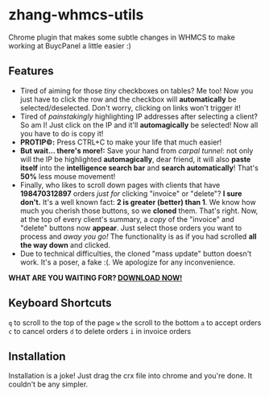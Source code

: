 zhang-whmcs-utils
===============
Chrome plugin that makes some subtle changes in WHMCS to make working at BuycPanel a little easier :)

Features
-----
-  Tired of aiming for those *tiny* checkboxes on tables? Me too! Now you just have to click the row and the checkbox will **automatically** be selected/deselected. Don't worry, clicking on links won't trigger it!
-  Tired of *painstakingly* highlighting IP addresses after selecting a client? So am I! Just click on the IP and it'll **automagically** be selected! Now all you have to do is copy it!
  - **PROTIP©:** Press CTRL+C to make your life that much easier!
  - **But wait... there's more!:** Save your hand from *carpal tunnel*: not only will the IP be highlighted **automagically**, dear friend, it will also **paste itself** into the **intelligence search bar** and **search automatically**! That's **50%** less mouse movement!
-  Finally, who likes to scroll down pages with clients that have **198470312897** orders *just for* clicking "invoice" or "delete"? **I sure don't.** It's a well known fact: **2 is greater (better) than 1**. We know how much you cherish those buttons, so we **cloned** them. That's right. Now, at the top of every client's summary, a *copy* of the "invoice" and "delete" buttons now **appear**. Just select those orders you want to process and *away you go!* The functionality is as if you had scrolled **all the way down** and clicked.
  - Due to technical difficulties, the cloned "mass update" button doesn't work. It's a poser, a fake :(. We apologize for any inconvenience.

**WHAT ARE YOU WAITING FOR? [DOWNLOAD NOW!](https://github.com/Zhangerr/zhang-whmcs-utils/raw/master/cpanel-extension.zip)**

Keyboard Shortcuts
-----
`q` to scroll to the top of the page
`w` the scroll to the bottom
`a` to accept orders
`c` to cancel orders
`d` to delete orders
`i` in invoice orders

Installation
----

Installation is a joke! Just drag the crx file into chrome and you're done. It couldn't be any simpler.
